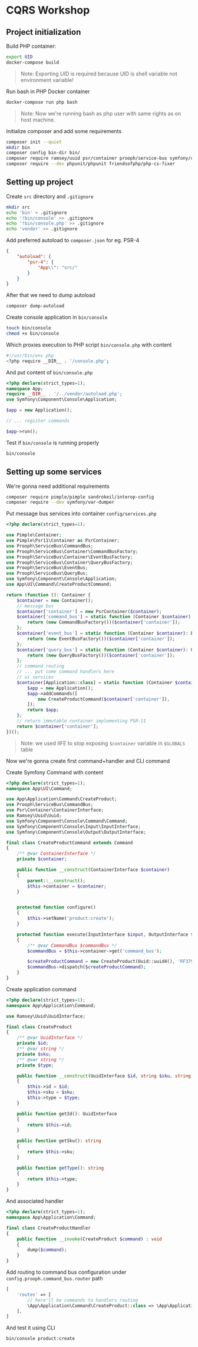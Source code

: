 # CQRS Workshop

## Project initialization

Build PHP container:
```bash
export UID
docker-compose build
```
> Note: Exporting UID is required because UID is shell variable not environment variable!

Run bash in PHP Docker container
```bash
docker-compose run php bash
```
> Note: Now we're running bash as php user with same rights as on host machine.

Initialize composer and add some requirements
```bash
composer init --quiet
mkdir bin
composer config bin-dir bin/
composer require ramsey/uuid psr/container prooph/service-bus symfony/console
composer require --dev phpunit/phpunit friendsofphp/php-cs-fixer
```

## Setting up project

Create `src` directory and `.gitignore`
```bash
mkdir src
echo 'bin' > .gitignore
echo '!bin/console' >> .gitignore
echo '!bin/console.php' >> .gitignore
echo 'vendor' >> .gitignore
```

Add preferred autoload to `composer.json` for eg. PSR-4
```json
{
    "autoload": {
        "psr-4": {
            "App\\": "src/"
        }
    }
}
```

After that we need to dump autoload
```bash
composer dump-autoload
```

Create console application in `bin/console`
```bash
touch bin/console
chmod +x bin/console
```

Which proxies execution to PHP script `bin/console.php` with content
```bash
#!/usr/bin/env php
<?php require __DIR__ . '/console.php';
```

And put content of `bin/console.php`
```php
<?php declare(strict_types=1);
namespace App;
require __DIR__ . '/../vendor/autoload.php';
use Symfony\Component\Console\Application;

$app = new Application();

// ... register commands

$app->run();
```

Test if `bin/console` is running properly
```bash
bin/console
```


## Setting up some services

We're gonna need additional requirements
```bash
composer require pimple/pimple sandrokeil/interop-config
composer require --dev symfony/var-dumper
```

Put message bus services into container `config/services.php`
```php
<?php declare(strict_types=1);

use Pimple\Container;
use Pimple\Psr11\Container as PsrContainer;
use Prooph\ServiceBus\CommandBus;
use Prooph\ServiceBus\Container\CommandBusFactory;
use Prooph\ServiceBus\Container\EventBusFactory;
use Prooph\ServiceBus\Container\QueryBusFactory;
use Prooph\ServiceBus\EventBus;
use Prooph\ServiceBus\QueryBus;
use Symfony\Component\Console\Application;
use App\UI\Command\CreateProductCommand;

return (function (): Container {
    $container = new Container();
    // message bus
    $container['container'] = new PsrContainer($container);
    $container['command_bus'] = static function (Container $container): CommandBus {
        return (new CommandBusFactory())($container['container']);
    };
    $container['event_bus'] = static function (Container $container): EventBus {
        return (new EventBusFactory())($container['container']);
    };
    $container['query_bus'] = static function (Container $container): QueryBus {
        return (new QueryBusFactory())($container['container']);
    };
    // command routing
    // ... put come command handlers here
    // ui services
    $container[Application::class] = static function (Container $container): Application {
        $app = new Application();
        $app->addCommands([
            new CreateProductCommand($container['container']),
        ]);
        return $app;
    };
    // return immutable container implementing PSR-11
    return $container['container'];
})();
```
> Note: we used IIFE to stop exposing `$container` variable in `$GLOBALS` table

Now we're gonna create first command+handler and CLI command

Create Symfony Command with content
```php
<?php declare(strict_types=1);
namespace App\UI\Command;

use App\Application\Command\CreateProduct;
use Prooph\ServiceBus\CommandBus;
use Psr\Container\ContainerInterface;
use Ramsey\Uuid\Uuid;
use Symfony\Component\Console\Command\Command;
use Symfony\Component\Console\Input\InputInterface;
use Symfony\Component\Console\Output\OutputInterface;

final class CreateProductCommand extends Command
{
    /** @var ContainerInterface */
    private $container;

    public function __construct(ContainerInterface $container)
    {
        parent::__construct();
        $this->container = $container;
    }


    protected function configure()
    {
        $this->setName('product:create');
    }

    protected function execute(InputInterface $input, OutputInterface $output)
    {
        /** @var CommandBus $commandBus */
        $commandBus = $this->container->get('command_bus');

        $createProductCommand = new CreateProduct(Uuid::uuid4(), 'RF379-99X', 'configurable');
        $commandBus->dispatch($createProductCommand);
    }
}
```

Create application command
```php
<?php declare(strict_types=1);
namespace App\Application\Command;

use Ramsey\Uuid\UuidInterface;

final class CreateProduct
{
    /** @var UuidInterface */
    private $id;
    /** @var string */
    private $sku;
    /** @var string */
    private $type;

    public function __construct(UuidInterface $id, string $sku, string $type)
    {
        $this->id = $id;
        $this->sku = $sku;
        $this->type = $type;
    }

    public function getId(): UuidInterface
    {
        return $this->id;
    }

    public function getSku(): string
    {
        return $this->sku;
    }

    public function getType(): string
    {
        return $this->type;
    }
}
```

And associated handler
```php
<?php declare(strict_types=1);
namespace App\Application\Command;

final class CreateProductHandler
{
    public function __invoke(CreateProduct $command) : void
    {
        dump($command);
    }
}
```

Add routing to command bus configuration under `config.prooph.command_bus.router` path
```php
[
    'routes' => [
        // here'll be commands to handlers routing
        \App\Application\Command\CreateProduct::class => \App\Application\Command\CreateProductHandler::class,
    ],
]
```

And test it using CLI
```bash
bin/console product:create
```
